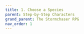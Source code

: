 ```yaml
---
title: 1. Choose a Species
parent: Step-by-Step Characters
grand_parent: The Stormchaser RPG
nav_order: 1
---
```

